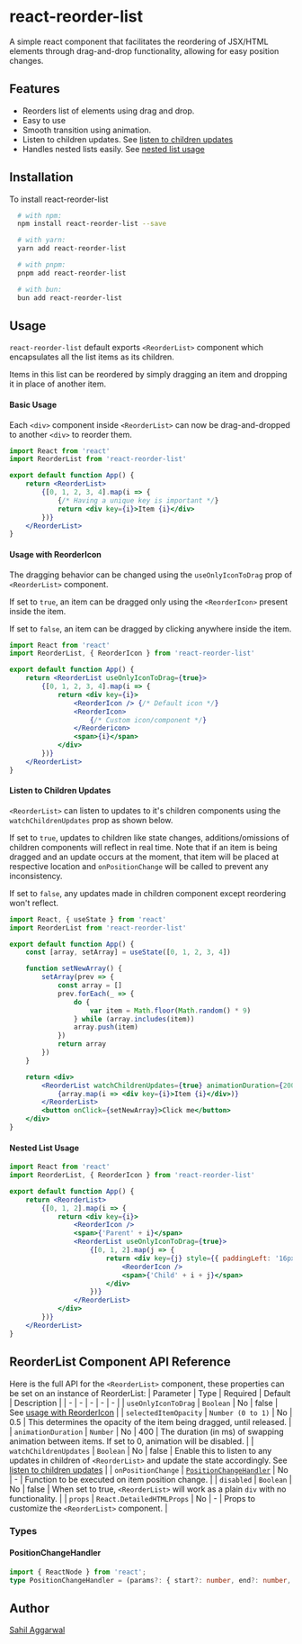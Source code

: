 # react-reorder-list
A simple react component that facilitates the reordering of JSX/HTML elements through drag-and-drop functionality, allowing for easy position changes.
## Features
- Reorders list of elements using drag and drop.
- Easy to use
- Smooth transition using animation.
- Listen to children updates. See [listen to children updates](#listen-to-children-updates)
- Handles nested lists easily. See [nested list usage](#nested-list-usage)
## Installation
To install react-reorder-list
```bash
  # with npm:
  npm install react-reorder-list --save

  # with yarn:
  yarn add react-reorder-list

  # with pnpm:
  pnpm add react-reorder-list

  # with bun:
  bun add react-reorder-list
```
## Usage
`react-reorder-list` default exports `<ReorderList>` component which encapsulates all the list items as its children.

Items in this list can be reordered by simply dragging an item and dropping it in place of another item.
#### Basic Usage
Each `<div>` component inside `<ReorderList>` can now be drag-and-dropped to another `<div>` to reorder them.
```jsx
import React from 'react'
import ReorderList from 'react-reorder-list'

export default function App() {
    return <ReorderList>
        {[0, 1, 2, 3, 4].map(i => {
            {/* Having a unique key is important */}
            return <div key={i}>Item {i}</div>
        })}
    </ReorderList>
}
```
#### Usage with ReorderIcon
The dragging behavior can be changed using the `useOnlyIconToDrag` prop of `<ReorderList>` component.

If set to `true`, an item can be dragged only using the `<ReorderIcon>` present inside the item.

If set to `false`, an item can be dragged by clicking anywhere inside the item.
```jsx
import React from 'react'
import ReorderList, { ReorderIcon } from 'react-reorder-list'

export default function App() {
    return <ReorderList useOnlyIconToDrag={true}>
        {[0, 1, 2, 3, 4].map(i => {
            return <div key={i}>
                <ReorderIcon /> {/* Default icon */}
                <ReorderIcon>
                    {/* Custom icon/component */}
                </Reordericon>
                <span>{i}</span>
            </div>
        })}
    </ReorderList>
}
```
#### Listen to Children Updates
`<ReorderList>` can listen to updates to it's children components using the `watchChildrenUpdates` prop as shown below.

If set to `true`, updates to children like state changes, additions/omissions of children components will reflect in real time. Note that if an item is being dragged and an update occurs at the moment, that item will be placed at respective location and `onPositionChange` will be called to prevent any inconsistency.

If set to `false`, any updates made in children component except reordering won't reflect.
```jsx
import React, { useState } from 'react'
import ReorderList from 'react-reorder-list'

export default function App() {
    const [array, setArray] = useState([0, 1, 2, 3, 4])

    function setNewArray() {
        setArray(prev => {
            const array = []
            prev.forEach(_ => {
                do {
                    var item = Math.floor(Math.random() * 9)
                } while (array.includes(item))
                array.push(item)
            })
            return array
        })
    }

    return <div>
        <ReorderList watchChildrenUpdates={true} animationDuration={200}>
            {array.map(i => <div key={i}>Item {i}</div>)}
        </ReorderList>
        <button onClick={setNewArray}>Click me</button>
    </div>
}
```
#### Nested List Usage
```jsx
import React from 'react'
import ReorderList, { ReorderIcon } from 'react-reorder-list'

export default function App() {
    return <ReorderList>
        {[0, 1, 2].map(i => {
            return <div key={i}>
                <ReorderIcon />
                <span>{'Parent' + i}</span>
                <ReorderList useOnlyIconToDrag={true}>
                    {[0, 1, 2].map(j => {
                        return <div key={j} style={{ paddingLeft: '16px' }}>
                            <ReorderIcon />
                            <span>{'Child' + i + j}</span>
                        </div>
                    })}
                </ReorderList>
            </div>
        })}
    </ReorderList>
}
```
## ReorderList Component API Reference
Here is the full API for the `<ReorderList>` component, these properties can be set on an instance of ReorderList:
| Parameter | Type | Required | Default | Description |
| - | - | - | - | - |
| `useOnlyIconToDrag` | `Boolean` | No | false | See [usage with ReorderIcon](#usage-with-reordericon) |
| `selectedItemOpacity` | `Number (0 to 1)` | No | 0.5 | This determines the opacity of the item being dragged, until released. |
| `animationDuration` | `Number` | No | 400 | The duration (in ms) of swapping animation between items. If set to 0, animation will be disabled. |
| `watchChildrenUpdates` | `Boolean` | No | false | Enable this to listen to any updates in children of `<ReorderList>` and update the state accordingly. See [listen to children updates](#listen-to-children-updates) |
| `onPositionChange` | [`PositionChangeHandler`](#positionchangehandler) | No | - | Function to be executed on item position change. |
| `disabled` | `Boolean` | No | false | When set to true, `<ReorderList>` will work as a plain `div` with no functionality. |
| `props` | `React.DetailedHTMLProps` | No | - | Props to customize the `<ReorderList>` component. |
### Types
#### PositionChangeHandler
```typescript
import { ReactNode } from 'react';
type PositionChangeHandler = (params?: { start?: number, end?: number, oldItems?: ReactNode, newItems?: ReactNode }) => void
```
## Author
[Sahil Aggarwal](https://www.github.com/SahilAggarwal2004)